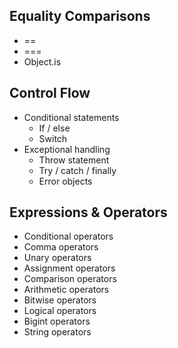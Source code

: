 ## Equality Comparisons

- ==
- ===
- Object.is

## Control Flow

- Conditional statements
  - If / else
  - Switch
- Exceptional handling
  - Throw statement
  - Try / catch / finally
  - Error objects

## Expressions & Operators

- Conditional operators
- Comma operators
- Unary operators
- Assignment operators
- Comparison operators
- Arithmetic operators
- Bitwise operators
- Logical operators
- Bigint operators
- String operators
